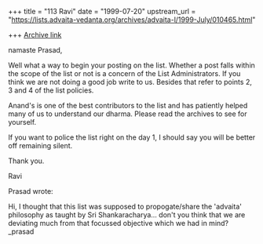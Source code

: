 +++
title = "113 Ravi"
date = "1999-07-20"
upstream_url = "https://lists.advaita-vedanta.org/archives/advaita-l/1999-July/010465.html"

+++
[Archive link](https://lists.advaita-vedanta.org/archives/advaita-l/1999-July/010465.html)

namaste Prasad,

Well what a way to begin your posting on the list. Whether
a post falls within the scope of the list or not is a
concern of the List Administrators. If you think we are not
doing a good job write to us. Besides that refer to points
2, 3 and 4 of the list policies.

Anand's is one of the best contributors to the list and has
patiently helped many of us to understand our dharma. Please
read the archives to see for yourself.

If you want to police the list right on the day 1, I should
say you will be better off remaining silent.

Thank you.

Ravi




Prasad wrote:

Hi, I thought that this list was supposed to propogate/share
the 'advaita' philosophy as taught by Sri Shankaracharya...
don't you think that we are deviating much from that
focussed objective which we had in mind? _prasad

